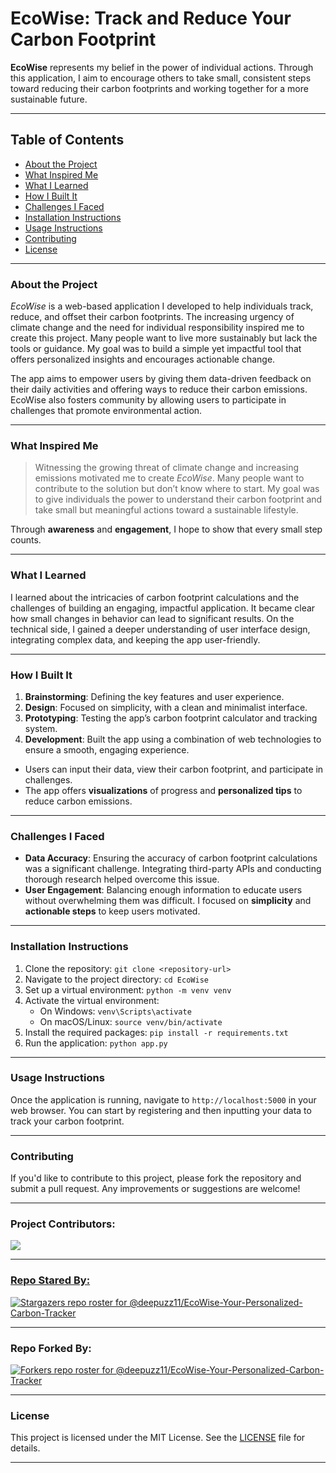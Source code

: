 # **EcoWise: Track and Reduce Your Carbon Footprint**

**EcoWise** represents my belief in the power of individual actions. Through this application, I aim to encourage others to take small, consistent steps toward reducing their carbon footprints and working together for a more sustainable future.


---

## Table of Contents
- [About the Project](#about-the-project)
- [What Inspired Me](#what-inspired-me)
- [What I Learned](#what-i-learned)
- [How I Built It](#how-i-built-it)
- [Challenges I Faced](#challenges-i-faced)
- [Installation Instructions](#installation-instructions)
- [Usage Instructions](#usage-instructions)
- [Contributing](#contributing)
- [License](#license)

---

### **About the Project**

*EcoWise* is a web-based application I developed to help individuals track, reduce, and offset their carbon footprints. The increasing urgency of climate change and the need for individual responsibility inspired me to create this project. Many people want to live more sustainably but lack the tools or guidance. My goal was to build a simple yet impactful tool that offers personalized insights and encourages actionable change.

The app aims to empower users by giving them data-driven feedback on their daily activities and offering ways to reduce their carbon emissions. EcoWise also fosters community by allowing users to participate in challenges that promote environmental action.

---

### **What Inspired Me**

> Witnessing the growing threat of climate change and increasing emissions motivated me to create *EcoWise*. Many people want to contribute to the solution but don’t know where to start. My goal was to give individuals the power to understand their carbon footprint and take small but meaningful actions toward a sustainable lifestyle.

Through **awareness** and **engagement**, I hope to show that every small step counts.

---

### **What I Learned**

I learned about the intricacies of carbon footprint calculations and the challenges of building an engaging, impactful application. It became clear how small changes in behavior can lead to significant results. On the technical side, I gained a deeper understanding of user interface design, integrating complex data, and keeping the app user-friendly.

---

### **How I Built It**

1. **Brainstorming**: Defining the key features and user experience.
2. **Design**: Focused on simplicity, with a clean and minimalist interface.
3. **Prototyping**: Testing the app’s carbon footprint calculator and tracking system.
4. **Development**: Built the app using a combination of web technologies to ensure a smooth, engaging experience.

- Users can input their data, view their carbon footprint, and participate in challenges.
- The app offers **visualizations** of progress and **personalized tips** to reduce carbon emissions.

---

### **Challenges I Faced**

- **Data Accuracy**: Ensuring the accuracy of carbon footprint calculations was a significant challenge. Integrating third-party APIs and conducting thorough research helped overcome this issue.
- **User Engagement**: Balancing enough information to educate users without overwhelming them was difficult. I focused on **simplicity** and **actionable steps** to keep users motivated.

---

### **Installation Instructions**

1. Clone the repository: `git clone <repository-url>`
2. Navigate to the project directory: `cd EcoWise`
3. Set up a virtual environment: `python -m venv venv`
4. Activate the virtual environment:
   - On Windows: `venv\Scripts\activate`
   - On macOS/Linux: `source venv/bin/activate`
5. Install the required packages: `pip install -r requirements.txt`
6. Run the application: `python app.py`

---

### **Usage Instructions**

Once the application is running, navigate to `http://localhost:5000` in your web browser. You can start by registering and then inputting your data to track your carbon footprint.

---

### **Contributing**

If you'd like to contribute to this project, please fork the repository and submit a pull request. Any improvements or suggestions are welcome!

---

### Project Contributors: 
<a href="https://github.com/deepuzz11/EcoWise-Your-Personalized-Carbon-Tracker/graphs/contributors">
<img src="https://contributors-img.web.app/image?repo=deepuzz11/EcoWise-Your-Personalized-Carbon-Tracker"/>

---

### Repo Stared By:

[![Stargazers repo roster for @deepuzz11/EcoWise-Your-Personalized-Carbon-Tracker](https://reporoster.com/stars/deepuzz11/EcoWise-Your-Personalized-Carbon-Tracker)](https://github.com/deepuzz11/EcoWise-Your-Personalized-Carbon-Tracker/stargazers)


---

### Repo Forked By:

[![Forkers repo roster for @deepuzz11/EcoWise-Your-Personalized-Carbon-Tracker](https://reporoster.com/forks/deepuzz11/EcoWise-Your-Personalized-Carbon-Tracker)](https://github.com/deepuzz11/EcoWise-Your-Personalized-Carbon-Tracker/network/members)

---

### **License**

This project is licensed under the MIT License. See the [LICENSE](LICENSE) file for details.

---
